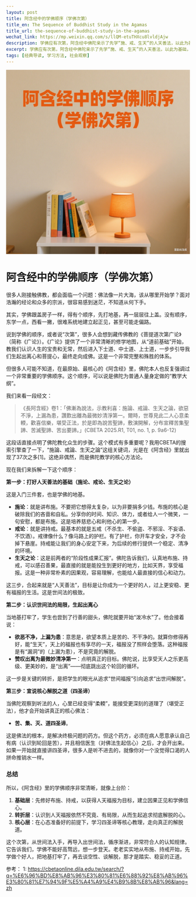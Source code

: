 ```yaml
---
layout: post
title: 阿含经中的学佛顺序（学佛次第）
title_en: The Sequence of Buddhist Study in the Agamas
title_url: the-sequence-of-buddhist-study-in-the-agamas
wechat_link: https://mp.weixin.qq.com/s/llQM-etuTHXcu8lvldjAjw
description: 学佛应有次第，阿含经中佛陀亲示了先学“施、戒、生天”的人天善法，以此为基础，待学习者心意准备好后，再宣说四圣谛的出世间解脱法。这个次第在阿含经中反复出现，是学佛的重要指南。
excerpt: 学佛应有次第，阿含经中佛陀亲示了先学“施、戒、生天”的人天善法，以此为基础，待学习者心意准备好后，再宣说四圣谛的出世间解脱法。这个次第在阿含经中反复出现，是学佛的重要指南。
tags: [经典导读, 学习方法, 社会观察]
---
```


![](../images/2025-07-26-12-13-30.png)

# 阿含经中的学佛顺序（学佛次第）

很多人刚接触佛教，都会面临一个问题：佛法像一片大海，该从哪里开始学？面对浩瀚的经论和众多的宗派，很容易感到迷茫，不知道从何下手。

其实，学佛跟盖房子一样，得有个顺序，先打地基，再一层层往上盖。没有顺序，东学一点，西看一撇，很难系统地建立起正见，甚至可能走偏路。

说到学佛的顺序，或者说“次第”，很多人会想到藏传佛教的《菩提道次第广论》（简称《广论》）。《广论》提供了一个非常清晰的修学地图，从“道前基础”开始，教我们认识人生的宝贵和无常，然后进入下士道、中士道、上士道，一步步引导我们生起出离心和菩提心，最终走向成佛。这是一个非常完整和殊胜的体系。

但很多人可能不知道，在最原始、最核心的《阿含经》里，佛陀本人也反复强调过一个非常重要的学佛顺序。这个顺序，可以说是佛陀为普通人量身定做的“教学大纲”。

我们来看一段经文：

> 《長阿含經》卷1：「佛漸為說法，示教利喜：施論、戒論、生天之論，欲惡不淨，上漏為患，讚歎出離為最微妙清淨第一。爾時，世尊見此二人心意柔輭，歡喜信樂，堪受正法，於是即為說苦聖諦，敷演開解，分布宣釋苦集聖諦、苦滅聖諦、苦出要諦。」(CBETA 2025.R1, T01, no. 1, p. 9a6-12)

这段话直接点明了佛陀教化众生的步骤。这个模式有多重要呢？我用CBETA的搜索引擎查了一下，“施論、戒論、生天之論”这组关键词，光是在《阿含经》里就出现了37次之多[1]。这绝非偶然，而是佛陀教学的核心方法论。

现在我们来拆解一下这个顺序：

**第一步：打好人天善法的基础（施论、戒论、生天之论）**

这是入门三件套，也是学佛的地基。

* **施论**：就是讲布施。不要把它想得太复杂，以为非要捐多少钱。布施的核心是破除我们的吝啬和自私。分享你的时间、知识、体力，或者给人一个微笑，一句安慰，都是布施。这是培养慈悲心和利他心的第一步。
* **戒论**：就是讲持戒。最基本的就是五戒（不杀生、不偷盗、不邪淫、不妄语、不饮酒）。戒律像什么？像马路上的护栏。有了护栏，你开车才安全，才不会掉下悬崖。持戒能让我们的身心安定下来，为后续的修行提供一个稳定、清净的环境。
* **生天之论**：这是前两者的“阶段性成果汇报”。佛陀告诉我们，认真地布施、持戒，可以感召善果，最直接的就是能投生到更好的地方，比如天界，享受福报。这是一种非常朴素的因果观，容易理解，也能给人最直接的信心和动力。

这三步，合起来就是“人天善法”，目标是让你成为一个更好的人，过上更安稳、更有福报的生活。这是世间法的极致。

**第二步：认识世间法的局限，生起出离心**

当地基打牢了，学生也尝到了行善的甜头，佛陀就要开始“泼冷水”了。他会接着说：

* **欲恶不净，上漏为患**：意思是，欲望本质上是苦的、不干净的。就算你修得再好，能“生天”，天上的福报也有享尽的一天，福报没了照样会堕落。这种福报是有“漏洞”的（上漏为患），不是究竟的解脱。
* **赞叹出离为最微妙清净第一**：点明真正的目标。佛陀说，比享受天人之乐更高级、更美妙的，是“出离”——彻底跳出这个轮回的循环。

这一步是关键的转折，是把学生的眼光从追求“世间福报”引向追求“出世间解脱”。

**第三步：宣说核心解脱之道（四圣谛）**

当佛陀观察到听法的人，心里已经变得“柔輭”，能接受更深刻的道理了（堪受正法），他才会开始讲真正的核心佛法：

* **苦、集、灭、道四圣谛**。

这是佛法的根本，是解决终极问题的药方。但这个药方，必须在病人愿意承认自己有病（认识到轮回是苦），并且相信医生（对佛法生起信心）之后，才会开出来。如果一开始就直接讲四圣谛，很多人是听不进去的，就像你对一个没觉得口渴的人拼命推销水一样。

### 总结

所以，《阿含经》里的学佛顺序非常清晰，就像上台阶：

1.  **基础层**：先修好布施、持戒，以获得人天福报为目标，建立因果正见和学佛信心。
2.  **转折层**：认识到人天福报依然不究竟、有局限，从而生起追求彻底解脱的心。
3.  **核心层**：在心态准备好的前提下，学习四圣谛等核心教理，走向真正的解脱道。

这个次第，从世间法入手，再导入出世间法，循序渐进，非常符合人的认知规律。它告诉我们，学佛不能好高骛远，想一步登天。老老实实地从布施、持戒开始，先学做个好人，把地基打牢了，再去谈空性、谈解脱，那才是踏实、稳妥的正道。

参考：
1: https://cbetaonline.dila.edu.tw/search/?q=%E6%96%BD%E8%AB%96%E3%80%81%E6%88%92%E8%AB%96%E3%80%81%E7%94%9F%E5%A4%A9%E4%B9%8B%E8%AB%96&lang=zh
